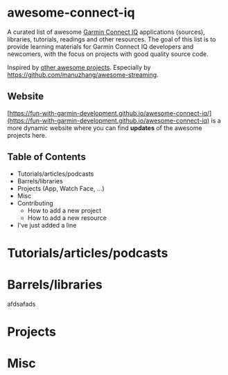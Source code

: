 # awesome-connect-iq

A curated list of awesome [Garmin Connect IQ](https://developer.garmin.com/connect-iq/overview/) applications (sources), libraries, tutorials, readings and other resources. The goal of this list is to provide learning materials for Garmin Connect IQ developers and newcomers, with the focus on projects with good quality source code.

Inspired by [other awesome projects](https://github.com/sindresorhus/awesome). Especially by https://github.com/manuzhang/awesome-streaming.

## Website
[https://fun-with-garmin-development.github.io/awesome-connect-iq/](https://fun-with-garmin-development.github.io/awesome-connect-iq) is a more dynamic website where you can find **updates** of the awesome projects here.

## Table of Contents

- Tutorials/articles/podcasts
- Barrels/libraries
- Projects (App, Watch Face, ...)
- Misc
- Contributing
  - How to add a new project
  - How to add a new resource
- I've just added a line
# Tutorials/articles/podcasts

# Barrels/libraries
afdsafads
# Projects

# Misc
